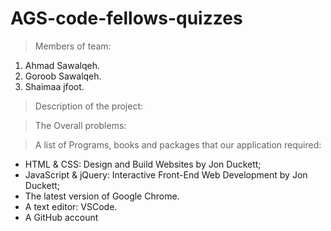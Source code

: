 # AGS-code-fellows-quizzes

> Members of team:

1. Ahmad Sawalqeh.
1. Goroob Sawalqeh.
1. Shaimaa jfoot.

> Description of the project:



> The Overall problems:



> A list of Programs, books and packages that our application required:

+ HTML & CSS: Design and Build Websites by Jon Duckett;
+ JavaScript & jQuery: Interactive Front-End Web Development by Jon Duckett;
+ The latest version of Google Chrome.
+ A text editor: VSCode.
+ A GitHub account

